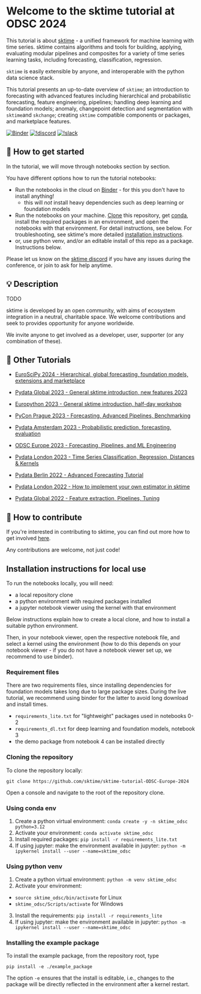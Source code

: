 Welcome to the sktime tutorial at ODSC 2024
===========================================

This tutorial is about [sktime] - a unified framework for machine learning with time series. sktime contains algorithms and tools for building, applying, evaluating modular pipelines and composites for a variety of time series learning tasks, including forecasting, classification, regression.

`sktime` is easily extensible by anyone, and interoperable with the python data science stack.

This tutorial presents an up-to-date overview of `sktime`; an introduction to forecasting with advanced features including hierarchical and probabilistic forecasting, feature engineering, pipelines; handling deep learning and foundation models; anomaly, changepoint detection and segmentation with `sktime`and `skchange`; creating `sktime` compatible components or packages, and marketplace features.

[sktime]: https://www.sktime.net

[![Binder](https://mybinder.org/badge_logo.svg)](https://mybinder.org/v2/gh/sktime/sktime-tutorial-ODSC-Europe-2024/main?filepath=notebooks) [![!discord](https://img.shields.io/static/v1?logo=discord&label=discord&message=chat&color=lightgreen)](https://discord.com/invite/54ACzaFsn7) [![!slack](https://img.shields.io/static/v1?logo=linkedin&label=LinkedIn&message=news&color=lightblue)](https://www.linkedin.com/company/scikit-time/)

## :rocket: How to get started

In the tutorial, we will move through notebooks section by section.

You have different options how to run the tutorial notebooks:

* Run the notebooks in the cloud on [Binder] - for this you don't have to install anything!
    * this will *not* install heavy dependencies such as deep learning or foundation models
* Run the notebooks on your machine. [Clone] this repository, get [conda], install the required packages in an environment, and open the notebooks with that environment. For detail instructions, see below. For troubleshooting, see sktime's more detailed [installation instructions].
* or, use python venv, and/or an editable install of this repo as a package. Instructions below.

[Binder]: https://mybinder.org/v2/gh/sktime/sktime-tutorial-ODSC-Europe-2024/main?filepath=notebooks
[clone]: https://help.github.com/en/github/creating-cloning-and-archiving-repositories/cloning-a-repository
[conda]: https://docs.conda.io/en/latest/
[installation instructions]: https://www.sktime.net/en/latest/installation.html

Please let us know on the [sktime discord](https://discord.com/invite/54ACzaFsn7) if you have any issues during the conference, or join to ask for help anytime.

## :bulb: Description

TODO

sktime is developed by an open community, with aims of ecosystem integration in a neutral, charitable space. We welcome contributions and seek to provides opportunity for anyone worldwide.

We invite anyone to get involved as a developer, user, supporter (or any combination of these).


## :movie_camera: Other Tutorials

- [EuroSciPy 2024 - Hierarchical, global forecasting, foundation models, extensions and marketplace](https://github.com/sktime/sktime-workshop-euroscipy2024)

- [Pydata Global 2023 - General sktime introduction, new features 2023](https://github.com/sktime/sktime-tutorial-pydata-global-2023)

- [Europython 2023 - General sktime introduction, half-day workshop](https://github.com/sktime/sktime-tutorial-europython-2023)

- [PyCon Prague 2023 - Forecasting, Advanced Pipelines, Benchmarking](https://github.com/sktime/sktime-tutorial-pydata-global-2023)

- [Pydata Amsterdam 2023 - Probabilistic prediction, forecasting, evaluation](https://github.com/sktime/sktime-tutorial-pydata-Amsterdam-2023)

- [ODSC Europe 2023 - Forecasting, Pipelines, and ML Engineering](https://github.com/sktime/sktime-tutorial-ODSC-Europe-2023/tree/main)

- [Pydata London 2023 - Time Series Classification, Regression, Distances & Kernels](https://github.com/sktime/sktime-tutorial-pydata-london-2023)

- [Pydata Berlin 2022 - Advanced Forecasting Tutorial](https://www.youtube.com/watch?v=4Rf9euAhjNc)

- [Pydata London 2022 - How to implement your own estimator in sktime](https://www.youtube.com/watch?v=S_3ewcvs_pg)

- [Pydata Global 2022 - Feature extraction, Pipelines, Tuning](https://github.com/sktime/sktime-tutorial-pydata-global-2022)


## :wave: How to contribute

If you're interested in contributing to sktime, you can find out more how to get involved [here](https://www.sktime.net/en/latest/get_involved.html).

Any contributions are welcome, not just code!

## Installation instructions for local use

To run the notebooks locally, you will need:

* a local repository clone
* a python environment with required packages installed
* a jupyter notebook viewer using the kernel with that environment

Below instructions explain how to create a local clone, and how to install a suitable python environment.

Then, in your notebook viewer, open the respective notebook file, and select a kernel using the environment (how to do this depends on your notebook viewer - if you do not have a notebook viewer set up, we recommend to use binder).

### Requirement files

There are two requirements files, since installing dependencies for foundation models takes long due to large package sizes. During the live tutorial, we recommend using binder for the latter to avoid long download and install times.

* `requirements_lite.txt` for "lightweight" packages used in notebooks 0-2
* `requirements_dl.txt` for deep learning and foundation models, notebook 3
* the demo package from notebook 4 can be installed directly

### Cloning the repository

To clone the repository locally:

`git clone https://github.com/sktime/sktime-tutorial-ODSC-Europe-2024`

Open a console and navigate to the root of the repository clone.

### Using conda env

1. Create a python virtual environment:
`conda create -y -n sktime_odsc python=3.12`
2. Activate your environment:
`conda activate sktime_odsc`
3. Install required packages:
`pip install -r requirements_lite.txt`
4. If using jupyter: make the environment available in jupyter:
`python -m ipykernel install --user --name=sktime_odsc`

### Using python venv

1. Create a python virtual environment:
`python -m venv sktime_odsc`
2. Activate your environment:
 - `source sktime_odsc/bin/activate` for Linux
 - `sktime_odsc/Scripts/activate` for Windows
3. Install the requirements:
`pip install -r requirements_lite`
4. If using jupyter: make the environment available in jupyter:
`python -m ipykernel install --user --name=sktime_odsc`


### Installing the example package

To install the example package, from the repository root, type

`pip install -e ./example_package`

The option `-e` ensures that the install is editable, i.e., changes to the package will be directly reflected in the environment after a kernel restart.
